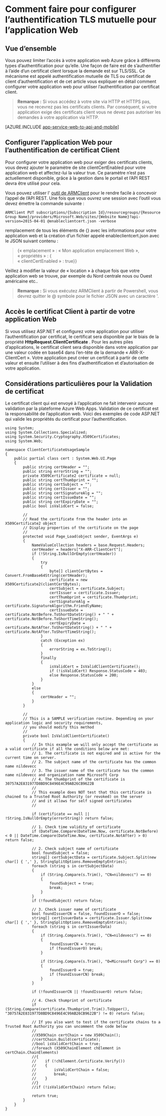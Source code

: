 <properties 
    pageTitle="Comment faire pour configurer l’authentification TLS mutuelle pour l’application Web" 
    description="Découvrez comment configurer votre application web pour utiliser l’authentification par certificat client TLS." 
    services="app-service" 
    documentationCenter="" 
    authors="naziml" 
    manager="wpickett" 
    editor="jimbe"/>

<tags 
    ms.service="app-service" 
    ms.workload="na" 
    ms.tgt_pltfrm="na" 
    ms.devlang="na" 
    ms.topic="article" 
    ms.date="08/08/2016" 
    ms.author="naziml"/>    

# <a name="how-to-configure-tls-mutual-authentication-for-web-app"></a>Comment faire pour configurer l’authentification TLS mutuelle pour l’application Web

## <a name="overview"></a>Vue d’ensemble ##
Vous pouvez limiter l’accès à votre application web Azure grâce à différents types d’authentification pour qu’elle. Une façon de faire est de s’authentifier à l’aide d’un certificat client lorsque la demande est sur TLS/SSL. Ce mécanisme est appelé authentification mutuelle de TLS ou certificat de client d’authentification et de cet article vous expliquer en détail comment configurer votre application web pour utiliser l’authentification par certificat client.

> **Remarque :** Si vous accédez à votre site via HTTP et HTTPS pas, vous ne recevrez pas les certificats clients. Par conséquent, si votre application exige des certificats client vous ne devez pas autoriser les demandes à votre application via HTTP.


[AZURE.INCLUDE [app-service-web-to-api-and-mobile](../../includes/app-service-web-to-api-and-mobile.md)] 

## <a name="configure-web-app-for-client-certificate-authentication"></a>Configurer l’application Web pour l’authentification de certificat Client ##
Pour configurer votre application web pour exiger des certificats clients, vous devez ajouter le paramètre de site clientCertEnabled pour votre application web et affectez-lui la valeur true. Ce paramètre n’est pas actuellement disponible, grâce à la gestion dans le portail et l’API REST devra être utilisé pour cela.

Vous pouvez utiliser l' [outil de ARMClient](https://github.com/projectkudu/ARMClient) pour le rendre facile à concevoir l’appel de l’API REST. Une fois que vous ouvrez une session avec l’outil vous devez émettre la commande suivante :

    ARMClient PUT subscriptions/{Subscription Id}/resourcegroups/{Resource Group Name}/providers/Microsoft.Web/sites/{Website Name}?api-version=2015-04-01 @enableclientcert.json -verbose
    
remplacement de tous les éléments de {} avec les informations pour votre application web et la création d’un fichier appelé enableclientcert.json avec le JSON suivant contenu :

> {« emplacement » : « Mon application emplacement Web »,   
>   « propriétés » : {  
>     « clientCertEnabled » : true}}  

Veillez à modifier la valeur de « location » à chaque fois que votre application web se trouve, par exemple du Nord centrale nous ou Ouest américaine etc..

> **Remarque :** Si vous exécutez ARMClient à partir de Powershell, vous devrez quitter le @ symbole pour le fichier JSON avec un caractère '.

## <a name="accessing-the-client-certificate-from-your-web-app"></a>Accès le certificat Client à partir de votre application Web ##
Si vous utilisez ASP.NET et configurez votre application pour utiliser l’authentification par certificat, le certificat sera disponible par le biais de la propriété **HttpRequest.ClientCertificate** . Pour les autres piles d’applications, le certificat client sera disponible dans votre application par une valeur codée en base64 dans l’en-tête de la demande « ARR-X-ClientCert ». Votre application peut créer un certificat à partir de cette valeur et ensuite l’utiliser à des fins d’authentification et d’autorisation de votre application.

## <a name="special-considerations-for-certificate-validation"></a>Considérations particulières pour la Validation de certificat ##
Le certificat client qui est envoyé à l’application ne fait intervenir aucune validation par la plateforme Azure Web Apps. Validation de ce certificat est la responsabilité de l’application web. Voici des exemples de code ASP.NET qui valide les propriétés du certificat pour l’authentification.

    using System;
    using System.Collections.Specialized;
    using System.Security.Cryptography.X509Certificates;
    using System.Web;

    namespace ClientCertificateUsageSample
    {
        public partial class cert : System.Web.UI.Page
        {
            public string certHeader = "";
            public string errorString = "";
            private X509Certificate2 certificate = null;
            public string certThumbprint = "";
            public string certSubject = "";
            public string certIssuer = "";
            public string certSignatureAlg = "";
            public string certIssueDate = "";
            public string certExpiryDate = "";
            public bool isValidCert = false;

            //
            // Read the certificate from the header into an X509Certificate2 object
            // Display properties of the certificate on the page
            //
            protected void Page_Load(object sender, EventArgs e)
            {
                NameValueCollection headers = base.Request.Headers;
                certHeader = headers["X-ARR-ClientCert"];
                if (!String.IsNullOrEmpty(certHeader))
                {
                    try
                    {
                        byte[] clientCertBytes = Convert.FromBase64String(certHeader);
                        certificate = new X509Certificate2(clientCertBytes);
                        certSubject = certificate.Subject;
                        certIssuer = certificate.Issuer;
                        certThumbprint = certificate.Thumbprint;
                        certSignatureAlg = certificate.SignatureAlgorithm.FriendlyName;
                        certIssueDate = certificate.NotBefore.ToShortDateString() + " " + certificate.NotBefore.ToShortTimeString();
                        certExpiryDate = certificate.NotAfter.ToShortDateString() + " " + certificate.NotAfter.ToShortTimeString();
                    }
                    catch (Exception ex)
                    {
                        errorString = ex.ToString();
                    }
                    finally 
                    {
                        isValidCert = IsValidClientCertificate();
                        if (!isValidCert) Response.StatusCode = 403;
                        else Response.StatusCode = 200;
                    }
                }
                else
                {
                    certHeader = "";
                }
            }

            //
            // This is a SAMPLE verification routine. Depending on your application logic and security requirements, 
            // you should modify this method
            //
            private bool IsValidClientCertificate()
            {
                // In this example we will only accept the certificate as a valid certificate if all the conditions below are met:
                // 1. The certificate is not expired and is active for the current time on server.
                // 2. The subject name of the certificate has the common name nildevecc
                // 3. The issuer name of the certificate has the common name nildevecc and organization name Microsoft Corp
                // 4. The thumbprint of the certificate is 30757A2E831977D8BD9C8496E4C99AB26CB9622B
                //
                // This example does NOT test that this certificate is chained to a Trusted Root Authority (or revoked) on the server 
                // and it allows for self signed certificates
                //

                if (certificate == null || !String.IsNullOrEmpty(errorString)) return false;
                
                // 1. Check time validity of certificate
                if (DateTime.Compare(DateTime.Now, certificate.NotBefore) < 0 || DateTime.Compare(DateTime.Now, certificate.NotAfter) > 0) return false;
                
                // 2. Check subject name of certificate
                bool foundSubject = false;
                string[] certSubjectData = certificate.Subject.Split(new char[] { ',' }, StringSplitOptions.RemoveEmptyEntries);
                foreach (string s in certSubjectData)
                {
                    if (String.Compare(s.Trim(), "CN=nildevecc") == 0)
                    {
                        foundSubject = true;
                        break;
                    }
                }
                if (!foundSubject) return false;

                // 3. Check issuer name of certificate
                bool foundIssuerCN = false, foundIssuerO = false;
                string[] certIssuerData = certificate.Issuer.Split(new char[] { ',' }, StringSplitOptions.RemoveEmptyEntries);
                foreach (string s in certIssuerData)
                {
                    if (String.Compare(s.Trim(), "CN=nildevecc") == 0)
                    {
                        foundIssuerCN = true;
                        if (foundIssuerO) break;
                    }

                    if (String.Compare(s.Trim(), "O=Microsoft Corp") == 0)
                    {
                        foundIssuerO = true;
                        if (foundIssuerCN) break;
                    }
                }

                if (!foundIssuerCN || !foundIssuerO) return false;

                // 4. Check thumprint of certificate
                if (String.Compare(certificate.Thumbprint.Trim().ToUpper(), "30757A2E831977D8BD9C8496E4C99AB26CB9622B") != 0) return false;

                // If you also want to test if the certificate chains to a Trusted Root Authority you can uncomment the code below
                //
                //X509Chain certChain = new X509Chain();
                //certChain.Build(certificate);
                //bool isValidCertChain = true;
                //foreach (X509ChainElement chElement in certChain.ChainElements)
                //{
                //    if (!chElement.Certificate.Verify())
                //    {
                //        isValidCertChain = false;
                //        break;
                //    }
                //}
                //if (!isValidCertChain) return false;

                return true;
            }
        }
    }
